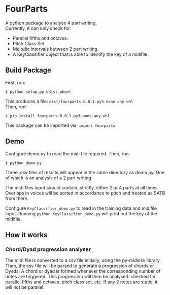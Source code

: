 # FourParts #

A python package to analyse 4 part writing. \
Currently, it can only check for:
* Parallel fifths and octaves.
* Pitch Class Set.
* Melodic Intervals between 2 part writing.
* A KeyClassifier object that is able to identify the key of a midifile.

## Build Package ##
First, run:
```console
$ python setup.py bdist_wheel
```
This produces a file: `dist/fourparts-0.0.1-py3-none-any.whl` \
Then, run:
```console
$ pip install fourparts-0.0.1-py3-none-any.whl
```
This package can be imported via: `import fourparts`
## Demo ##
Configure demo.py to read the midi file required.
Then, run:
```console
$ python demo.py
```
Three .csv files of results will appear in the same directory as demo.py.
One of which is an analysis of a 2 part writing.

The midi files input should contain, strictly, either 2 or 4 parts at all times.
Overlaps in voices will be sorted in accordance to pitch and treated as SATB from there.

Configure `KeyClassifier_demo.py` to read in the training data and midifile input. Running `python KeyClassifier_demo.py` will print out the key of the midifile.

## How it works ##

### Chord/Dyad progression analyser ###
The midi file is converted to a csv file initially, using the py-midicsv library.
Then, the csv file will be parsed to generate a progression of chords or Dyads. A chord or dyad is formed whenever the corresponding number of notes are triggered. This progression will then be analysed: checked for parallel fifths and octaves, pitch class set, etc. If any 2 notes are static, it will not be parallel.